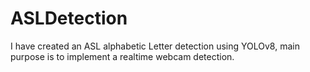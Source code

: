 # ASLDetection
I have created an ASL alphabetic Letter detection using YOLOv8, main purpose is to implement a realtime webcam detection.
